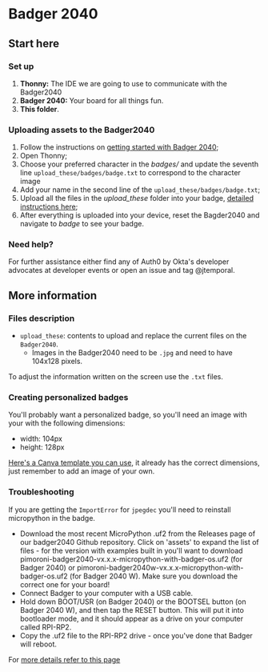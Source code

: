 # Badger 2040

## Start here

### Set up

1. **Thonny:** The IDE we are going to use to communicate with the Badger2040
1. **Badger 2040:** Your board for all things fun.
1. **This folder**.

### Uploading assets to the Badger2040

1. Follow the instructions on [getting started with Badger 2040](https://learn.pimoroni.com/article/getting-started-with-badger-2040#introduction);
1. Open Thonny;
1. Choose your preferred character in the _badges/_ and update the seventh line `upload_these/badges/badge.txt` to correspond to the character image
1. Add your name in the second line of the `upload_these/badges/badge.txt`;
1. Upload all the files in the _upload\_these_ folder into your badge, [detailed instructions here](https://www.thoughtasylum.com/2022/04/29/the-badger-2040-set-up/);
1. After everything is uploaded into your device, reset the Bagder2040 and navigate to _badge_ to see your badge.

### Need help?

For further assistance either find any of Auth0 by Okta's developer advocates at developer events or open an issue and tag @jtemporal.

## More information

### Files description

- `upload_these`: contents to upload and replace the current files on the `Badger2040`.
    - Images in the Badger2040 need to be `.jpg` and need to have 104x128 pixels.

To adjust the information written on the screen use the `.txt` files.

### Creating personalized badges

You'll probably want a personalized badge, so you'll need an image with your with the following dimensions:

* width: 104px
* height: 128px

[Here's a Canva template you can use](https://www.canva.com/design/DAFrALs4Y9M/jaOvDF6RzTROxnDUyuEWnA/view?utm_content=DAFrALs4Y9M&utm_campaign=designshare&utm_medium=link&utm_source=publishsharelink&mode=preview), it already has the correct dimensions, just remember to add an image of your own.

### Troubleshooting

If you are getting the `ImportError` for `jpegdec` you'll need to reinstall micropython in the badge.

- Download the most recent MicroPython .uf2 from the Releases page of our badger2040 Github repository. Click on 'assets' to expand the list of files - for the version with examples built in you'll want to download pimoroni-badger2040-vx.x.x-micropython-with-badger-os.uf2 (for Badger 2040) or pimoroni-badger2040w-vx.x.x-micropython-with-badger-os.uf2 (for Badger 2040 W). Make sure you download the correct one for your board!
- Connect Badger to your computer with a USB cable.
- Hold down BOOT/USR (on Badger 2040) or the BOOTSEL button (on Badger 2040 W), and then tap the RESET button. This will put it into bootloader mode, and it should appear as a drive on your computer called RPI-RP2.
- Copy the .uf2 file to the RPI-RP2 drive - once you've done that Badger will reboot.

For [more details refer to this page](https://learn.pimoroni.com/article/getting-started-with-badger-2040#troubleshooting)